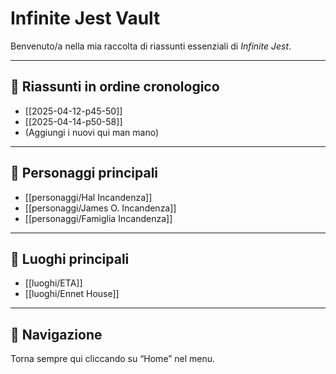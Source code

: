 # Infinite Jest Vault

Benvenuto/a nella mia raccolta di riassunti essenziali di *Infinite Jest*.

---

## 📅 Riassunti in ordine cronologico

- [[2025-04-12-p45-50]]
- [[2025-04-14-p50-58]]
- (Aggiungi i nuovi qui man mano)

---

## 👤 Personaggi principali

- [[personaggi/Hal Incandenza]]
- [[personaggi/James O. Incandenza]]
- [[personaggi/Famiglia Incandenza]]

---

## 📍 Luoghi principali

- [[luoghi/ETA]]
- [[luoghi/Ennet House]]

---

## 🧭 Navigazione

Torna sempre qui cliccando su “Home” nel menu.
